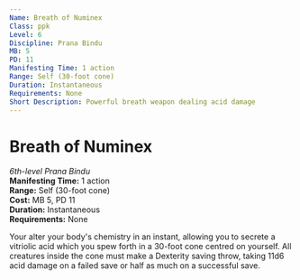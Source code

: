 ```yaml
---
Name: Breath of Numinex
Class: ppk
Level: 6
Discipline: Prana Bindu
MB: 5
PD: 11
Manifesting Time: 1 action
Range: Self (30-foot cone)
Duration: Instantaneous
Requirements: None
Short Description: Powerful breath weapon dealing acid damage
---
```

# Breath of Numinex
*6th-level Prana Bindu*\
**Manifesting Time:** 1 action\
**Range:** Self (30-foot cone)\
**Cost:** MB 5, PD 11\
**Duration:** Instantaneous\
**Requirements:** None

Your alter your body's chemistry in an instant,
allowing you to secrete a vitriolic acid which you spew forth
in a 30-foot cone centred on yourself. All creatures inside
the cone must make a Dexterity saving throw, taking 11d6 acid
damage on a failed save or half as much on a successful save.

